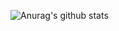 ![Anurag's github stats](https://github-readme-stats.vercel.app/api?username=Gon-Zo&show_icons=true&theme=dark)
